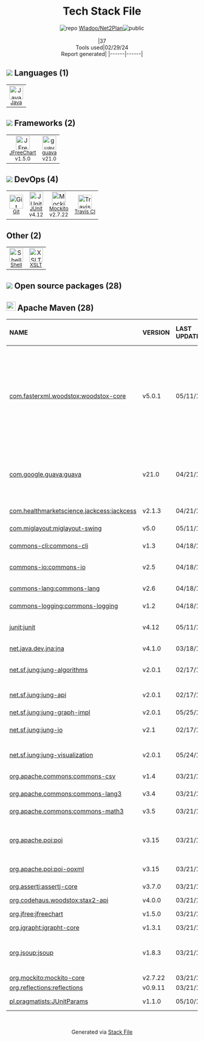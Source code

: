 <!--
&lt;--- Readme.md Snippet without images Start ---&gt;
## Tech Stack
Wladoo/Net2Plan is built on the following main stack:

- [Java](https://www.java.com) – Languages
- [JFreeChart](http://www.jfree.org/jfreechart/) – Charting Libraries
- [guava](https://github.com/google/guava) – Java Tools
- [JUnit](http://junit.org/) – Testing Frameworks
- [Mockito](https://site.mockito.org/) – Testing Frameworks
- [Travis CI](http://travis-ci.com/) – Continuous Integration
- [Shell](https://en.wikipedia.org/wiki/Shell_script) – Shells

Full tech stack [here](/techstack.md)

&lt;--- Readme.md Snippet without images End ---&gt;

&lt;--- Readme.md Snippet with images Start ---&gt;
## Tech Stack
Wladoo/Net2Plan is built on the following main stack:

- <img width='25' height='25' src='https://img.stackshare.io/service/995/K85ZWV2F.png' alt='Java'/> [Java](https://www.java.com) – Languages
- <img width='25' height='25' src='https://img.stackshare.io/service/8591/Picture_6_400x400.png' alt='JFreeChart'/> [JFreeChart](http://www.jfree.org/jfreechart/) – Charting Libraries
- <img width='25' height='25' src='https://img.stackshare.io/service/2970/wBjKn0ol.png' alt='guava'/> [guava](https://github.com/google/guava) – Java Tools
- <img width='25' height='25' src='https://img.stackshare.io/service/2020/874086.png' alt='JUnit'/> [JUnit](http://junit.org/) – Testing Frameworks
- <img width='25' height='25' src='https://img.stackshare.io/service/2021/4y634TJm_400x400.jpg' alt='Mockito'/> [Mockito](https://site.mockito.org/) – Testing Frameworks
- <img width='25' height='25' src='https://img.stackshare.io/service/460/Lu6cGu0z_400x400.png' alt='Travis CI'/> [Travis CI](http://travis-ci.com/) – Continuous Integration
- <img width='25' height='25' src='https://img.stackshare.io/service/4631/default_c2062d40130562bdc836c13dbca02d318205a962.png' alt='Shell'/> [Shell](https://en.wikipedia.org/wiki/Shell_script) – Shells

Full tech stack [here](/techstack.md)

&lt;--- Readme.md Snippet with images End ---&gt;
-->
<div align="center">

# Tech Stack File
![](https://img.stackshare.io/repo.svg "repo") [Wladoo/Net2Plan](https://github.com/Wladoo/Net2Plan)![](https://img.stackshare.io/public_badge.svg "public")
<br/><br/>
|37<br/>Tools used|02/29/24 <br/>Report generated|
|------|------|
</div>

## <img src='https://img.stackshare.io/languages.svg'/> Languages (1)
<table><tr>
  <td align='center'>
  <img width='36' height='36' src='https://img.stackshare.io/service/995/K85ZWV2F.png' alt='Java'>
  <br>
  <sub><a href="https://www.java.com">Java</a></sub>
  <br>
  <sub></sub>
</td>

</tr>
</table>

## <img src='https://img.stackshare.io/frameworks.svg'/> Frameworks (2)
<table><tr>
  <td align='center'>
  <img width='36' height='36' src='https://img.stackshare.io/service/8591/Picture_6_400x400.png' alt='JFreeChart'>
  <br>
  <sub><a href="http://www.jfree.org/jfreechart/">JFreeChart</a></sub>
  <br>
  <sub>v1.5.0</sub>
</td>

<td align='center'>
  <img width='36' height='36' src='https://img.stackshare.io/service/2970/wBjKn0ol.png' alt='guava'>
  <br>
  <sub><a href="https://github.com/google/guava">guava</a></sub>
  <br>
  <sub>v21.0</sub>
</td>

</tr>
</table>

## <img src='https://img.stackshare.io/devops.svg'/> DevOps (4)
<table><tr>
  <td align='center'>
  <img width='36' height='36' src='https://img.stackshare.io/service/1046/git.png' alt='Git'>
  <br>
  <sub><a href="http://git-scm.com/">Git</a></sub>
  <br>
  <sub></sub>
</td>

<td align='center'>
  <img width='36' height='36' src='https://img.stackshare.io/service/2020/874086.png' alt='JUnit'>
  <br>
  <sub><a href="http://junit.org/">JUnit</a></sub>
  <br>
  <sub>v4.12</sub>
</td>

<td align='center'>
  <img width='36' height='36' src='https://img.stackshare.io/service/2021/4y634TJm_400x400.jpg' alt='Mockito'>
  <br>
  <sub><a href="https://site.mockito.org/">Mockito</a></sub>
  <br>
  <sub>v2.7.22</sub>
</td>

<td align='center'>
  <img width='36' height='36' src='https://img.stackshare.io/service/460/Lu6cGu0z_400x400.png' alt='Travis CI'>
  <br>
  <sub><a href="http://travis-ci.com/">Travis CI</a></sub>
  <br>
  <sub></sub>
</td>

</tr>
</table>

## Other (2)
<table><tr>
  <td align='center'>
  <img width='36' height='36' src='https://img.stackshare.io/service/4631/default_c2062d40130562bdc836c13dbca02d318205a962.png' alt='Shell'>
  <br>
  <sub><a href="https://en.wikipedia.org/wiki/Shell_script">Shell</a></sub>
  <br>
  <sub></sub>
</td>

<td align='center'>
  <img width='36' height='36' src='https://img.stackshare.io/service/4253/nZXfdUQq_normal.jpg' alt='XSLT'>
  <br>
  <sub><a href="https://en.wikipedia.org/wiki/XSLT">XSLT</a></sub>
  <br>
  <sub></sub>
</td>

</tr>
</table>


## <img src='https://img.stackshare.io/group.svg' /> Open source packages (28)</h2>

## <img width='24' height='24' src='https://img.stackshare.io/package_manager/977/default_9833f2ef0bbc2a946b4cc5e9307264033361076b.png'/> Apache Maven (28)

|NAME|VERSION|LAST UPDATED|LAST UPDATED BY|LICENSE|VULNERABILITIES|
|:------|:------|:------|:------|:------|:------|
|[com.fasterxml.woodstox:woodstox-core](https://github.com/FasterXML/woodstox)|v5.0.1|05/11/17|Jorge SE |Apache-2.0|[CVE-2022-40153](https://github.com/advisories/GHSA-fv22-xp26-mm9w) (High)<br/>[CVE-2022-40152](https://github.com/advisories/GHSA-3f7h-mf4q-vrm4) (Moderate)<br/>[CVE-2022-40155](https://github.com/advisories/GHSA-5hc5-c3m9-8vcj) (Low)<br/>[CVE-2022-40156](https://github.com/advisories/GHSA-4rv7-wj6m-6c6r) (Low)<br/>[CVE-2022-40154](https://github.com/advisories/GHSA-9fwf-46g9-45rx) (Low)<br/>[CVE-2022-40151](https://github.com/advisories/GHSA-3mq5-fq9h-gj7j) (Low)|
|[com.google.guava:guava](https://github.com/google/guava)|v21.0|04/21/17|Jorge SE |Apache-2.0|[CVE-2023-2976](https://github.com/advisories/GHSA-7g45-4rm6-3mm3) (Moderate)<br/>[CVE-2018-10237](https://github.com/advisories/GHSA-mvr2-9pj6-7w5j) (Moderate)<br/>[CVE-2020-8908](https://github.com/advisories/GHSA-5mg8-w23w-74h3) (Low)|
|[com.healthmarketscience.jackcess:jackcess](http://jackcess.sf.net)|v2.1.3|04/21/17|Jorge SE |Apache-2.0|N/A|
|[com.miglayout:miglayout-swing]()|v5.0|05/11/17|Jorge SE |BSD-3-Clause|N/A|
|[commons-cli:commons-cli](http://commons.apache.org/proper/commons-cli/)|v1.3|04/18/17|Jorge SE |Apache-2.0|N/A|
|[commons-io:commons-io](http://commons.apache.org/proper/commons-io/)|v2.5|04/18/17|Jorge SE |Apache-2.0|[CVE-2021-29425](https://github.com/advisories/GHSA-gwrp-pvrq-jmwv) (Moderate)|
|[commons-lang:commons-lang](http://commons.apache.org/lang/)|v2.6|04/18/17|Jorge SE |Apache-2.0|N/A|
|[commons-logging:commons-logging](http://commons.apache.org/proper/commons-logging/)|v1.2|04/18/17|Jorge SE |Apache-2.0|N/A|
|[junit:junit](http://junit.org)|v4.12|05/11/17|Jorge SE |EPL-1.0|[CVE-2020-15250](https://github.com/advisories/GHSA-269g-pwp5-87pp) (Moderate)|
|[net.java.dev.jna:jna](https://github.com/java-native-access/jna)|v4.1.0|03/18/19|ppavon |Apache-2.0|N/A|
|[net.sf.jung:jung-algorithms](http://jung.sourceforge.net/site/jung-algorithms)|v2.0.1|02/17/17|Jorge San Emeterio |DSDP|N/A|
|[net.sf.jung:jung-api](http://jung.sourceforge.net/site/jung-api)|v2.0.1|02/17/17|Jorge San Emeterio |DSDP|N/A|
|[net.sf.jung:jung-graph-impl](http://jung.sourceforge.net/site/jung-graph-impl)|v2.0.1|05/25/17|Jorge SE |DSDP|N/A|
|[net.sf.jung:jung-io](http://jung.sourceforge.net/site/jung-io)|v2.1|02/17/17|Jorge San Emeterio |DSDP|N/A|
|[net.sf.jung:jung-visualization](http://jung.sourceforge.net/site/jung-visualization)|v2.0.1|05/24/17|Pablo Pavón Mariño |DSDP|N/A|
|[org.apache.commons:commons-csv](http://commons.apache.org/proper/commons-csv/)|v1.4|03/21/19|César |Apache-2.0|N/A|
|[org.apache.commons:commons-lang3](http://commons.apache.org/proper/commons-lang/)|v3.4|03/21/19|César |Apache-2.0|N/A|
|[org.apache.commons:commons-math3](http://commons.apache.org/proper/commons-math/)|v3.5|03/21/19|César |Apache-2.0|N/A|
|[org.apache.poi:poi](http://poi.apache.org/)|v3.15|03/21/19|César |Apache-2.0|[CVE-2017-12626](https://github.com/advisories/GHSA-523c-xh4g-mh5m) (High)<br/>[CVE-2019-12415](https://github.com/advisories/GHSA-9jwc-q6j3-8g9g) (Moderate)|
|[org.apache.poi:poi-ooxml](http://poi.apache.org/)|v3.15|03/21/19|César |Apache-2.0|N/A|
|[org.assertj:assertj-core](http://assertj.org)|v3.7.0|03/21/19|César |Apache-2.0|N/A|
|[org.codehaus.woodstox:stax2-api](http://github.com/FasterXML/stax2-api)|v4.0.0|03/21/19|César |DSDP|N/A|
|[org.jfree:jfreechart](http://www.jfree.org/jfreechart/)|v1.5.0|03/21/19|César |LGPL-3.0-only|N/A|
|[org.jgrapht:jgrapht-core](http://www.jgrapht.org)|v1.3.1|03/21/19|César |EPL-2.0|N/A|
|[org.jsoup:jsoup](https://jsoup.org/)|v1.8.3|03/21/19|César |MIT|[CVE-2021-37714](https://github.com/advisories/GHSA-m72m-mhq2-9p6c) (High)<br/>[CVE-2022-36033](https://github.com/advisories/GHSA-gp7f-rwcx-9369) (Moderate)|
|[org.mockito:mockito-core](https://github.com/mockito/mockito)|v2.7.22|03/21/19|César |MIT|N/A|
|[org.reflections:reflections](http://github.com/ronmamo/reflections)|v0.9.11|03/21/19|César |WTFPL|N/A|
|[pl.pragmatists:JUnitParams](https://github.com/Pragmatists/JUnitParams)|v1.1.0|05/10/17|Jorge SE |Apache-2.0|N/A|

<br/>
<div align='center'>

Generated via [Stack File](https://github.com/marketplace/stack-file)
